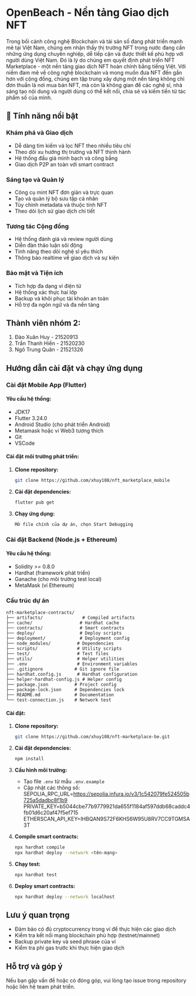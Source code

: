 # OpenBeach - Nền tảng Giao dịch NFT

Trong bối cảnh công nghệ Blockchain và tài sản số đang phát triển mạnh mẽ tại Việt Nam, chúng em nhận thấy thị trường NFT trong nước đang cần những ứng dụng chuyên nghiệp, dễ tiếp cận và được thiết kế phù hợp với người dùng Việt Nam. Đó là lý do chúng em quyết định phát triển NFT Marketplace - một nền tảng giao dịch NFT hoàn chỉnh bằng tiếng Việt.
Với niềm đam mê về công nghệ blockchain và mong muốn đưa NFT đến gần hơn với cộng đồng, chúng em tập trung xây dựng một nền tảng không chỉ đơn thuần là nơi mua bán NFT, mà còn là không gian để các nghệ sĩ, nhà sáng tạo nội dung và người dùng có thể kết nối, chia sẻ và kiếm tiền từ tác phẩm số của mình.

## 🌟 Tính năng nổi bật

### Khám phá và Giao dịch
- Dễ dàng tìm kiếm và lọc NFT theo nhiều tiêu chí
- Theo dõi xu hướng thị trường và NFT thịnh hành
- Hệ thống đấu giá minh bạch và công bằng
- Giao dịch P2P an toàn với smart contract

### Sáng tạo và Quản lý
- Công cụ mint NFT đơn giản và trực quan
- Tạo và quản lý bộ sưu tập cá nhân
- Tùy chỉnh metadata và thuộc tính NFT
- Theo dõi lịch sử giao dịch chi tiết

### Tương tác Cộng đồng
- Hệ thống đánh giá và review người dùng
- Diễn đàn thảo luận sôi động
- Tính năng theo dõi nghệ sĩ yêu thích
- Thông báo realtime về giao dịch và sự kiện

### Bảo mật và Tiện ích
- Tích hợp đa dạng ví điện tử
- Hệ thống xác thực hai lớp
- Backup và khôi phục tài khoản an toàn
- Hỗ trợ đa ngôn ngữ và đa nền tảng

## Thành viên nhóm 2:

1. Đào Xuân Huy - 21520913
2. Trần Thanh Hiền - 21520230
3. Ngô Trung Quân - 21521326

## Hướng dẫn cài đặt và chạy ứng dụng

### Cài đặt Mobile App (Flutter)

#### Yêu cầu hệ thống:

- JDK17
- Flutter 3.24.0
- Android Studio (cho phát triển Android)
- Metamask hoặc ví Web3 tương thích
- Git
- VSCode

#### Cài đặt môi trường phát triển:

1. **Clone repository:**
   ```bash
   git clone https://github.com/xhuy108/nft_marketplace_mobile
   ```

2. **Cài đặt dependencies:**
   ```bash
   flutter pub get
   ```
   
3. **Chạy ứng dụng:**
   ```bash
   Mở file chính của dự án, chọn Start Debugging
   ```

### Cài đặt Backend (Node.js + Ethereum)

#### Yêu cầu hệ thống:

- Solidity >= 0.8.0
- Hardhat (framework phát triển)
- Ganache (cho môi trường test local)
- MetaMask (ví Ethereum)
  
### Cấu trúc dự án
```
nft-marketplace-contracts/
├── artifacts/               # Compiled artifacts
├── cache/                  # Hardhat cache
├── contracts/              # Smart contracts
├── deploy/                 # Deploy scripts
├── deployment/             # Deployment config
├── node_modules/          # Dependencies
├── scripts/               # Utility scripts
├── test/                  # Test files
├── utils/                 # Helper utilities
├── .env                   # Environment variables
├── .gitignore            # Git ignore file
├── hardhat.config.js      # Hardhat configuration
├── helper-hardhat-config.js # Helper config
├── package.json          # Project config
├── package-lock.json     # Dependencies lock
├── README.md             # Documentation
└── test-connection.js    # Network test
```

#### Cài đặt:

1. **Clone repository:**
   ```bash
   git clone https://github.com/xhuy108/nft-marketplace-be.git
   ```

2. **Cài đặt dependencies:**
   ```bash
   npm install
   ```

3. **Cấu hình môi trường:**
   - Tạo file `.env` từ mẫu `.env.example`
   - Cập nhật các thông số:
     SEPOLIA_RPC_URL=https://sepolia.infura.io/v3/1c542079fe524505b725a5dadbc8f1b9
     PRIVATE_KEY=b5044cbe77b9779921da655f1184af597ddb68caddc4fb01d6c20af47f5ef715
     ETHERSCAN_API_KEY=IHBQAN9S72F6KHS6W95U8RV7CC9TGMSA3T

4. **Compile smart contracts:**
   ```bash
   npx hardhat compile
   npx hardhat deploy --network <tên-mạng>
   ```

5. **Chạy test:**
   ```bash
   npx hardhat test
   ```

6. **Deploy smart contracts:**
   ```bash
   npx hardhat deploy --network localhost
   ```
   
## Lưu ý quan trọng

- Đảm bảo có đủ cryptocurrency trong ví để thực hiện các giao dịch
- Kiểm tra kết nối mạng blockchain phù hợp (testnet/mainnet)
- Backup private key và seed phrase của ví
- Kiểm tra phí gas trước khi thực hiện giao dịch

## Hỗ trợ và góp ý

Nếu bạn gặp vấn đề hoặc có đóng góp, vui lòng tạo issue trong repository hoặc liên hệ team phát triển.


